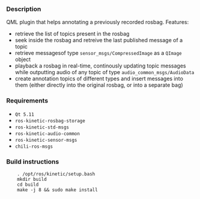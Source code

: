 ### Description
QML plugin that helps annotating a previously recorded rosbag.
Features:
 - retrieve the list of topics present in the rosbag
 - seek inside the rosbag and retreive the last published message of a topic
 - retrieve messagesof type `sensor_msgs/CompressedImage` as a `QImage` object
 - playback a rosbag in real-time, continously updating topic messages while outputting audio of any topic of type `audio_common_msgs/AudioData`
 - create annotation topics of different types and insert messages into them (either directly into the original rosbag, or into a separate bag)

### Requirements
 - `Qt 5.11`
 - `ros-kinetic-rosbag-storage`
 - `ros-kinetic-std-msgs`
 - `ros-kinetic-audio-common`
 - `ros-kinetic-sensor-msgs`
 - `chili-ros-msgs`

### Build instructions
```
	. /opt/ros/kinetic/setup.bash
	mkdir build
	cd build
	make -j 8 && sudo make install
```
